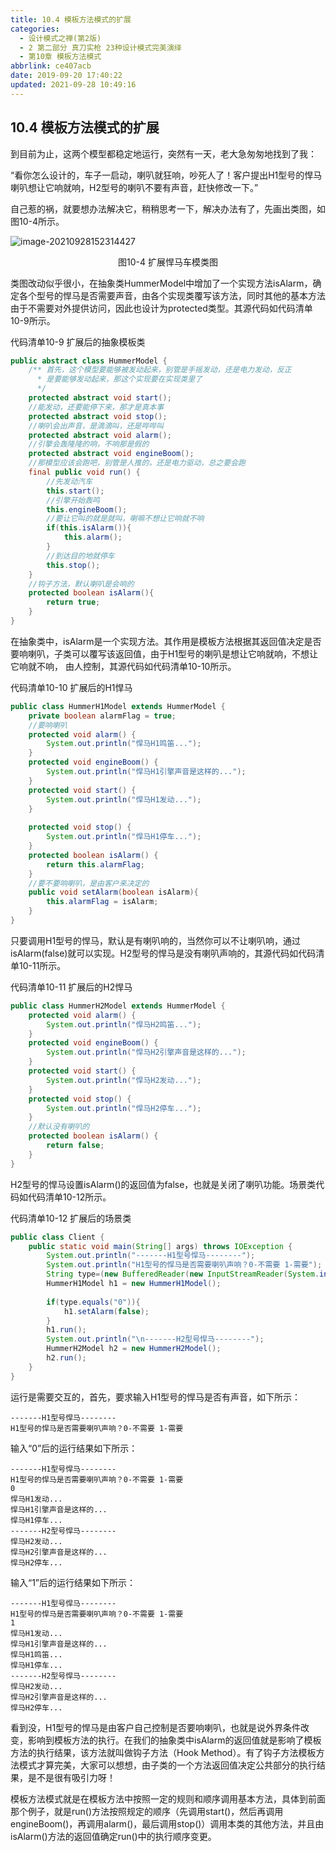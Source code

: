```yaml
---
title: 10.4 模板方法模式的扩展
categories: 
  - 设计模式之禅(第2版)
  - 2 第二部分 真刀实枪 23种设计模式完美演绎
  - 第10章 模板方法模式
abbrlink: ce407acb
date: 2019-09-20 17:40:22
updated: 2021-09-28 10:49:16
---
```

## 10.4 模板方法模式的扩展
到目前为止，这两个模型都稳定地运行，突然有一天，老大急匆匆地找到了我：

“看你怎么设计的，车子一启动，喇叭就狂响，吵死人了！客户提出H1型号的悍马喇叭想让它响就响，H2型号的喇叭不要有声音，赶快修改一下。”

自己惹的祸，就要想办法解决它，稍稍思考一下，解决办法有了，先画出类图，如图10-4所示。

![image-20210928152314427](https://gitee.com/XiaoLan223/images/raw/master/Blog/Sum/20210928152314.png)

<center>图10-4 扩展悍马车模类图</center>

类图改动似乎很小，在抽象类HummerModel中增加了一个实现方法isAlarm，确定各个型号的悍马是否需要声音，由各个实现类覆写该方法，同时其他的基本方法由于不需要对外提供访问，因此也设计为protected类型。其源代码如代码清单10-9所示。

代码清单10-9 扩展后的抽象模板类
```java
public abstract class HummerModel {
    /** 首先，这个模型要能够被发动起来，别管是手摇发动，还是电力发动，反正 
      * 是要能够发动起来，那这个实现要在实现类里了 
      */ 
    protected abstract void start();
    //能发动，还要能停下来，那才是真本事
    protected abstract void stop();
    //喇叭会出声音，是滴滴叫，还是哔哔叫
    protected abstract void alarm();
    //引擎会轰隆隆的响，不响那是假的
    protected abstract void engineBoom();
    //那模型应该会跑吧，别管是人推的，还是电力驱动，总之要会跑
    final public void run() {
        //先发动汽车
        this.start();
        //引擎开始轰鸣
        this.engineBoom();
        //要让它叫的就是就叫，喇嘛不想让它响就不响
        if(this.isAlarm()){
            this.alarm();
        }
        //到达目的地就停车
        this.stop();
    }
    //钩子方法，默认喇叭是会响的
    protected boolean isAlarm(){
        return true;
    }
}
```
在抽象类中，isAlarm是一个实现方法。其作用是模板方法根据其返回值决定是否要响喇叭，子类可以覆写该返回值，由于H1型号的喇叭是想让它响就响，不想让它响就不响， 由人控制，其源代码如代码清单10-10所示。

代码清单10-10 扩展后的H1悍马
```java
public class HummerH1Model extends HummerModel {
    private boolean alarmFlag = true;
    //要响喇叭
    protected void alarm() {
        System.out.println("悍马H1鸣笛...");
    }
    protected void engineBoom() {
        System.out.println("悍马H1引擎声音是这样的...");
    }
    protected void start() {
        System.out.println("悍马H1发动...");
    }
    
    protected void stop() {
        System.out.println("悍马H1停车...");
    }
    protected boolean isAlarm() {
        return this.alarmFlag;
    }
    //要不要响喇叭，是由客户来决定的
    public void setAlarm(boolean isAlarm){
        this.alarmFlag = isAlarm;
    }
}
```
只要调用H1型号的悍马，默认是有喇叭响的，当然你可以不让喇叭响，通过isAlarm(false)就可以实现。H2型号的悍马是没有喇叭声响的，其源代码如代码清单10-11所示。

代码清单10-11 扩展后的H2悍马
```java
public class HummerH2Model extends HummerModel {
    protected void alarm() {
        System.out.println("悍马H2鸣笛...");
    }
    protected void engineBoom() {
        System.out.println("悍马H2引擎声音是这样的...");
    }
    protected void start() {
        System.out.println("悍马H2发动...");
    }
    protected void stop() {
        System.out.println("悍马H2停车...");
    }
    //默认没有喇叭的
    protected boolean isAlarm() {
        return false;
    }
}
```
H2型号的悍马设置isAlarm()的返回值为false，也就是关闭了喇叭功能。场景类代码如代码清单10-12所示。

代码清单10-12 扩展后的场景类
```java
public class Client {
    public static void main(String[] args) throws IOException {
        System.out.println("-------H1型号悍马--------");
        System.out.println("H1型号的悍马是否需要喇叭声响？0-不需要 1-需要");
        String type=(new BufferedReader(new InputStreamReader(System.in))).readLine();
        HummerH1Model h1 = new HummerH1Model();
        
        if(type.equals("0")){
            h1.setAlarm(false);
        }
        h1.run();
        System.out.println("\n-------H2型号悍马--------");
        HummerH2Model h2 = new HummerH2Model();
        h2.run();
    }
}
```
运行是需要交互的，首先，要求输入H1型号的悍马是否有声音，如下所示：
```
-------H1型号悍马-------- 
H1型号的悍马是否需要喇叭声响？0-不需要 1-需要
```
输入“0”后的运行结果如下所示：
```
-------H1型号悍马-------- 
H1型号的悍马是否需要喇叭声响？0-不需要 1-需要 
0
悍马H1发动... 
悍马H1引擎声音是这样的... 
悍马H1停车... 
-------H2型号悍马-------- 
悍马H2发动... 
悍马H2引擎声音是这样的... 
悍马H2停车...
```
输入“1”后的运行结果如下所示：
```
-------H1型号悍马-------- 
H1型号的悍马是否需要喇叭声响？0-不需要 1-需要 
1
悍马H1发动... 
悍马H1引擎声音是这样的...
悍马H1鸣笛... 
悍马H1停车... 
-------H2型号悍马-------- 
悍马H2发动... 
悍马H2引擎声音是这样的... 
悍马H2停车...
```
看到没，H1型号的悍马是由客户自己控制是否要响喇叭，也就是说外界条件改变，影响到模板方法的执行。在我们的抽象类中isAlarm的返回值就是影响了模板方法的执行结果，该方法就叫做钩子方法（Hook Method）。有了钩子方法模板方法模式才算完美，大家可以想想，由子类的一个方法返回值决定公共部分的执行结果，是不是很有吸引力呀！

模板方法模式就是在模板方法中按照一定的规则和顺序调用基本方法，具体到前面那个例子，就是run()方法按照规定的顺序（先调用start()，然后再调用engineBoom()，再调用alarm()，最后调用stop()）调用本类的其他方法，并且由isAlarm()方法的返回值确定run()中的执行顺序变更。


